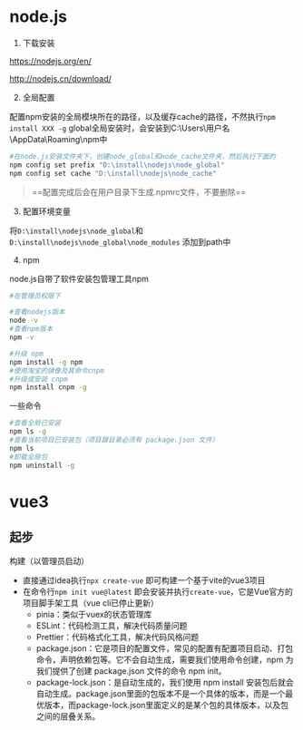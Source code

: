 # node.js

1. 下载安装

  https://nodejs.org/en/

  http://nodejs.cn/download/

2. 全局配置

  配置npm安装的全局模块所在的路径，以及缓存cache的路径，不然执行`npm install XXX -g` global全局安装时，会安装到C:\Users\用户名\AppData\Roaming\npm中

  ``` bash
  #在node.js安装文件夹下，创建node_global和node_cache文件夹，然后执行下面的
  npm config set prefix "D:\install\nodejs\node_global"
  npm config set cache "D:\install\nodejs\node_cache"
  ```

  > ==配置完成后会在用户目录下生成.npmrc文件，不要删除==

3. 配置环境变量

  将`D:\install\nodejs\node_global`和`D:\install\nodejs\node_global\node_modules` 添加到path中

4. npm

  node.js自带了软件安装包管理工具npm

  ``` bash
  #在管理员权限下
  
  #查看nodejs版本
  node -v
  #查看npm版本
  npm -v
  
  #升级 npm
  npm install -g npm
  #使用淘宝的镜像及其命令cnpm
  #升级或安装 cnpm
  npm install cnpm -g
  ```

  一些命令

  ``` bash
  #查看全局已安装
  npm ls -g
  #查看当前项目已安装包（项目跟目录必须有 package.json 文件）
  npm ls
  #卸载全局包
  npm uninstall -g
  ```

  

# vue3

## 起步

构建（以管理员启动）

- 直接通过idea执行`npx create-vue` 即可构建一个基于vite的vue3项目
- 在命令行`npm init vue@latest`  即会安装并执行`create-vue`，它是Vue官方的项目脚手架工具（vue cli已停止更新）
	- pinia：类似于vuex的状态管理库
	- ESLint：代码检测工具，解决代码质量问题
	- Prettier：代码格式化工具，解决代码风格问题
	- package.json：它是项目的配置文件，常见的配置有配置项目启动、打包命令，声明依赖包等。它不会自动生成，需要我们使用命令创建，npm 为我们提供了创建 package.json 文件的命令 npm init。
	- package-lock.json：是自动生成的，我们使用 npm install 安装包后就会自动生成。package.json里面的包版本不是一个具体的版本，而是一个最优版本，而package-lock.json里面定义的是某个包的具体版本，以及包之间的层叠关系。
